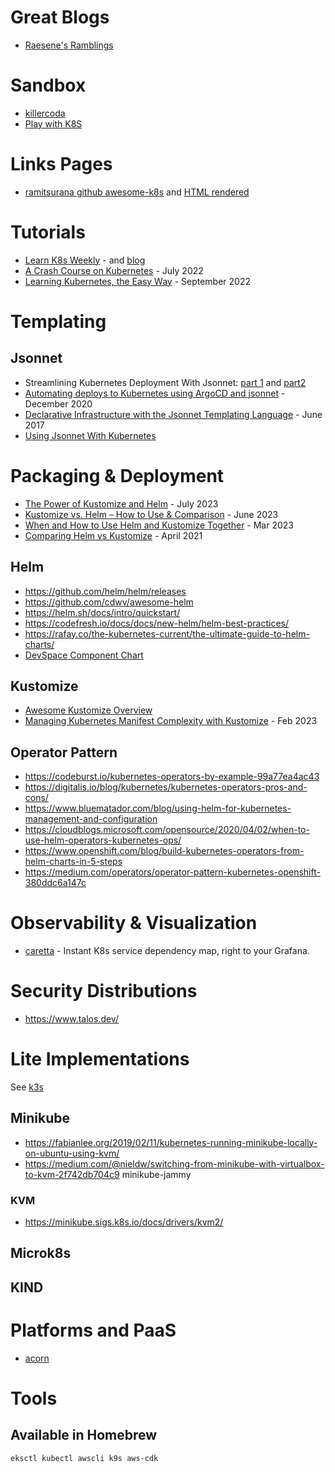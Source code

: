 # Great Blogs
- [Raesene's Ramblings](https://raesene.github.io/)


# Sandbox
- [killercoda](https://killercoda.com/)
- [Play with K8S](https://labs.play-with-k8s.com/)

# Links Pages
- [ramitsurana github awesome-k8s](https://github.com/ramitsurana/awesome-kubernetes) and [HTML rendered](https://ramitsurana.gitbook.io/awesome-kubernetes/docs)

# Tutorials
- [Learn K8s Weekly](https://learnk8s.io/issues/) - and [blog](https://learnk8s.io/blog)
- [A Crash Course on Kubernetes](https://blog.gruntwork.io/a-crash-course-on-kubernetes-a96c3891ad82) - July 2022
- [Learning Kubernetes, the Easy Way](https://medium.com/towards-data-science/learn-kubernetes-the-easy-way-d1cfa460c013) - September 2022

# Templating  
## Jsonnet
- Streamlining Kubernetes Deployment With Jsonnet: [part 1](https://brian-candler.medium.com/streamlining-kubernetes-application-deployment-with-jsonnet-711e15e9c665) and [part2](https://brian-candler.medium.com/streamlining-kubernetes-application-deployment-with-jsonnet-part-2-46927b189953)
- [Automating deploys to Kubernetes using ArgoCD and jsonnet](https://www.bekk.christmas/post/2020/16/automating-deploys-to-kubernetes-using-argocd-and-jsonnet) - December 2020
- [Declarative Infrastructure with the Jsonnet Templating Language](https://www.databricks.com/blog/2017/06/26/declarative-infrastructure-jsonnet-templating-language.html) - June 2017
- [Using Jsonnet With Kubernetes](https://jsonnet.org/articles/kubernetes.html)

# Packaging & Deployment
- [The Power of Kustomize and Helm](https://brentgruber.com/posts/kustomize_and_helm/) - July 2023
- [Kustomize vs. Helm – How to Use & Comparison](https://spacelift.io/blog/kustomize-vs-helm) - June 2023 
- [When and How to Use Helm and Kustomize Together](https://trstringer.com/helm-kustomize/) - Mar 2023
- [Comparing Helm vs Kustomize](https://www.harness.io/blog/helm-vs-kustomize) - April 2021

## Helm
- https://github.com/helm/helm/releases
- https://github.com/cdwv/awesome-helm
- https://helm.sh/docs/intro/quickstart/ 
- https://codefresh.io/docs/docs/new-helm/helm-best-practices/
- https://rafay.co/the-kubernetes-current/the-ultimate-guide-to-helm-charts/
- [DevSpace Component Chart](https://www.devspace.sh/component-chart/docs/configuration/reference)

## Kustomize
- [Awesome Kustomize Overview](https://www.trackawesomelist.com/aabouzaid/awesome-kustomize/readme/)
- [Managing Kubernetes Manifest Complexity with Kustomize](https://code.tubitv.com/managing-kubernetes-manifest-complexity-with-kustomize-b172346a805a) - Feb 2023

## Operator Pattern
- https://codeburst.io/kubernetes-operators-by-example-99a77ea4ac43
- https://digitalis.io/blog/kubernetes/kubernetes-operators-pros-and-cons/
- https://www.bluematador.com/blog/using-helm-for-kubernetes-management-and-configuration
- https://cloudblogs.microsoft.com/opensource/2020/04/02/when-to-use-helm-operators-kubernetes-ops/
- https://www.openshift.com/blog/build-kubernetes-operators-from-helm-charts-in-5-steps
- https://medium.com/operators/operator-pattern-kubernetes-openshift-380ddc6a147c

# Observability & Visualization
- [caretta](https://github.com/groundcover-com/caretta) - Instant K8s service dependency map, right to your Grafana.

# Security Distributions
- https://www.talos.dev/

# Lite Implementations

See [k3s](k3s/)

## Minikube
- https://fabianlee.org/2019/02/11/kubernetes-running-minikube-locally-on-ubuntu-using-kvm/
- https://medium.com/@nieldw/switching-from-minikube-with-virtualbox-to-kvm-2f742db704c9
minikube-jammy

### KVM
- https://minikube.sigs.k8s.io/docs/drivers/kvm2/

## Microk8s

## KIND

# Platforms and PaaS
- [acorn](https://acorn.io/)

# Tools
## Available in Homebrew 

```
eksctl kubectl awscli k9s aws-cdk
```

